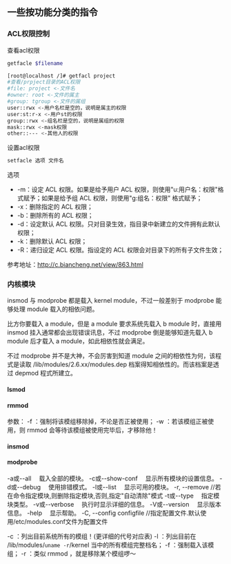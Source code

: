 
## 一些按功能分类的指令

### ACL权限控制

查看acl权限

```sh
getfacle $filename
```

```sh
[root@localhost /]# getfacl project
#查看/prpject目录的ACL权限
#file: project <-文件名
#owner: root <-文件的属主
#group: tgroup <-文件的属组
user::rwx <-用户名栏是空的，说明是属主的权限
user:st:r-x <-用户st的权限
group::rwx <-组名栏是空的，说明是属组的权限
mask::rwx <-mask权限
other::--- <-其他人的权限
```

设置acl权限

```sh
setfacle 选项 文件名
```

选项

- -m：设定 ACL 权限。如果是给予用户 ACL 权限，则使用"u:用户名：权限"格式赋予；如果是给予组 ACL 权限，则使用"g:组名：权限" 格式赋予；
- -x：删除指定的 ACL 权限；
- -b：删除所有的 ACL 权限；
- -d：设定默认 ACL 权限。只对目录生效，指目录中新建立的文件拥有此默认权限；
- -k：删除默认 ACL 权限；
- -R：递归设定 ACL 权限。指设定的 ACL 权限会对目录下的所有子文件生效；

参考地址：http://c.biancheng.net/view/863.html

### 内核模块

insmod 与 modprobe 都是载入 kernel module，不过一般差别于 modprobe 能够处理 module 载入的相依问题。

比方你要载入 a module，但是 a module 要求系统先载入 b module 时，直接用 insmod 挂入通常都会出现错误讯息，不过 modprobe 倒是能够知道先载入 b module 后才载入 a module，如此相依性就会满足。

不过 modprobe 并不是大神，不会厉害到知道 module 之间的相依性为何，该程式是读取 /lib/modules/2.6.xx/modules.dep 档案得知相依性的。而该档案是透过 depmod 程式所建立。

#### lsmod

#### rmmod

参数：
-f ：强制将该模组移除掉，不论是否正被使用；
-w ：若该模组正被使用，则 rmmod 会等待该模组被使用完毕后，才移除他！

#### insmod

#### modprobe

 -a或--all 　载入全部的模块。
 -c或--show-conf 　显示所有模块的设置信息。
 -d或--debug 　使用排错模式。
 -l或--list 　显示可用的模块。
 -r, --remove //若在命令指定模块,则删除指定模块,否则,指定"自动清除"模式 
 -t或--type 　指定模块类型。
 -v或--verbose 　执行时显示详细的信息。
 -V或--version 　显示版本信息。
 -help 　显示帮助。
 -C, --config configfile //指定配置文件.默认使用/etc/modules.conf文件为配置文件

-c ：列出目前系统所有的模组！(更详细的代号对应表)
-l ：列出目前在 /lib/modules/`uname -r`/kernel 当中的所有模组完整档名；
-f ：强制载入该模组；
-r ：类似 rmmod ，就是移除某个模组啰～


